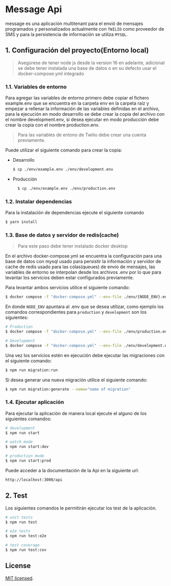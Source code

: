 # Message Api

message es una aplicación multitenant para el envió de mensajes programados y personalizados actualmente con `TWILIO` como proveedor de SMS y para la persistencia de información se utiliza `MYSQL`.

## 1. Configuración del proyecto(Entorno local)

> Asegúrese de tener node js desde la version 16 en adelante, adicional se debe tener instalada una base de datos o en su defecto usar el docker-compose.yml integrado

### 1.1. Variables de entorno

Para agregar las variables de entorno primero debe copiar el fichero example.env que se encuentra en la carpeta env en la carpeta raíz y empezar a rellenar la información de las variables definidas en el archivo, para la ejecución en modo desarrollo se debe crear la copia del archivo con el nombre development.env, si desea ejecutar en modo producción debe crear la copia con el nombre production.env.

> Para las variables de entono de Twilio debe crear una cuenta previamente.

Puede utilizar el siguiente comando para crear la copia:

- Desarrollo

  ```bash
  $ cp ./env/example.env ./env/development.env
  ```

- Producción
  ```bash
    $ cp ./env/example.env ./env/production.env
  ```

### 1.2. Instalar dependencias

Para la instalación de dependencias ejecute el siguiente comando

```bash
$ yarn install
```

### 1.3. Base de datos y servidor de redis(cache)

> Para este paso debe tener instalado docker desktop

En el archivo docker-compose.yml se encuentra la configuración para una base de datos con mysql usado para persistir la información y servidor de cache de redis usado para las colas(queues) de envío de mensajes, las variables de entorno se interpolan desde los archivos .env por lo que para levantar los servicios deben estar configurados previamente.

Para levantar ambos servicios utilice el siguiente comando:

```bash
$ docker compose -f "docker-compose.yml" --env-file ./env/{NODE_ENV}.env  up -d --build
```

En donde `NODE_ENV` apuntara al .env que se desea utilizar, como ejemplo los comandos correspondientes para `production` y `development` son los siguientes:

```bash
# Production
$ docker compose -f "docker-compose.yml" --env-file ./env/production.env  up -d --build

# Development
$ docker compose -f "docker-compose.yml" --env-file ./env/development.env  up -d --build
```

Una vez los servicios estén en ejecución debe ejecutar las migraciones con el siguiente comando:

```bash
$ npm run migration:run
```

Si desea generar una nueva migración utilice el siguiente comando:

```bash
$ npm run migration:generate --name="name of migration"
```

### 1.4. Ejecutar aplicación

Para ejecutar la aplicación de manera local ejecute el alguno de los siguientes comandos:

```bash
# development
$ npm run start

# watch mode
$ npm run start:dev

# production mode
$ npm run start:prod
```

Puede acceder a la documentación de la Api en la siguiente url:

```bash
http://localhost:3000/api
```

## 2. Test

Los siguientes comandos le permitirán ejecutar los test de la aplicación.

```bash
# unit tests
$ npm run test

# e2e tests
$ npm run test:e2e

# test coverage
$ npm run test:cov
```

## License

[MIT licensed](LICENSE).
